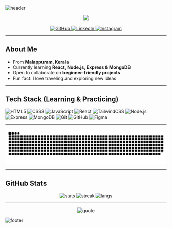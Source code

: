 <!-- NEON HEADER -->
![header](https://capsule-render.vercel.app/api?type=waving&height=220&text=Shahad%20Thayyil&desc=MERN%20Stack%20Learner&fontAlign=50&fontAlignY=35&descAlign=50&descAlignY=60&color=0:8A2BE2,100:00FFFF&fontColor=FFFFFF)

<div align="center">

<!-- Typing line -->
<img src="https://readme-typing-svg.demolab.com?font=Fira+Code&weight=600&size=22&pause=1200&center=true&vCenter=true&width=700&lines=MERN+Stack+Learner;Exploring+Web+Development;Always+curious+to+learn+new+tech" />

<!-- Socials -->
<p>
  <a href="https://github.com/ShahadThayyil">
    <img alt="GitHub" src="https://img.shields.io/badge/GitHub-0D1117?style=for-the-badge&logo=github&logoColor=FFFFFF">
  </a>
  <a href="https://www.linkedin.com/in/muhammad-shahad-t-379763373?utm_source=share&utm_campaign=share_via&utm_content=profile&utm_medium=android_app">
    <img alt="LinkedIn" src="https://img.shields.io/badge/LinkedIn-0A66C2?style=for-the-badge&logo=linkedin&logoColor=white">
  </a>
  <a href="https://www.instagram.com/shahad_techno/">
    <img alt="Instagram" src="https://img.shields.io/badge/Instagram-E4405F?style=for-the-badge&logo=instagram&logoColor=white">
  </a>
</p>

</div>

---

## About Me
- From **Malappuram, Kerala**
- Currently learning **React, Node.js, Express & MongoDB**
- Open to collaborate on **beginner-friendly projects**
- Fun fact: I love traveling and exploring new ideas

---

## Tech Stack (Learning & Practicing)
![HTML5](https://img.shields.io/badge/HTML5-FF6EC7?style=for-the-badge&logo=html5&logoColor=white)
![CSS3](https://img.shields.io/badge/CSS3-7DF9FF?style=for-the-badge&logo=css3&logoColor=0B132B)
![JavaScript](https://img.shields.io/badge/JavaScript-39FF14?style=for-the-badge&logo=javascript&logoColor=0B132B)
![React](https://img.shields.io/badge/React-00FFFF?style=for-the-badge&logo=react&logoColor=0B132B)
![TailwindCSS](https://img.shields.io/badge/TailwindCSS-00E5FF?style=for-the-badge&logo=tailwind-css&logoColor=0B132B)
![Node.js](https://img.shields.io/badge/Node.js-00FF85?style=for-the-badge&logo=nodedotjs&logoColor=0B132B)
![Express](https://img.shields.io/badge/Express-9D00FF?style=for-the-badge&logo=express&logoColor=white)
![MongoDB](https://img.shields.io/badge/MongoDB-00FF88?style=for-the-badge&logo=mongodb&logoColor=0B132B)
![Git](https://img.shields.io/badge/Git-FF2D95?style=for-the-badge&logo=git&logoColor=white)
![GitHub](https://img.shields.io/badge/GitHub-242938?style=for-the-badge&logo=github&logoColor=white)
![Figma](https://img.shields.io/badge/Figma-FF00FF?style=for-the-badge&logo=figma&logoColor=white)

---


<!-- Replace the LINK and IMAGE with your own Spline/Sketchfab preview -->
<a href="https://my.spline.design/placeholder-3d-scene" target="_blank">
  <img src="https://raw.githubusercontent.com/platane/snk/output/github-contribution-grid-snake.svg" alt="3D/animated accent" />
</a>

---

## GitHub Stats 

<p align="center">
  <img src="https://github-readme-stats.vercel.app/api?username=ShahadThayyil&show_icons=true&theme=highcontrast&bg_color=0,000000,0D1117&hide_border=true&border_radius=15" 
       alt="stats" />
  <img src="https://github-readme-streak-stats.herokuapp.com/?user=ShahadThayyil&theme=highcontrast&hide_border=true&background=0,000000,0D1117&border_radius=15" 
       alt="streak" />
  <img src="https://github-readme-stats.vercel.app/api/top-langs/?username=ShahadThayyil&layout=compact&theme=highcontrast&bg_color=0,000000,0D1117&hide_border=true&border_radius=15" 
       alt="langs" />
</p>

---



<div align="center">
  
![quote](https://quotes-github-readme.vercel.app/api?type=horizontal&theme=tokyonight)

</div>

<!-- NEON FOOTER -->
![footer](https://capsule-render.vercel.app/api?type=waving&section=footer&height=120&color=0:00FFFF,100:8A2BE2)
